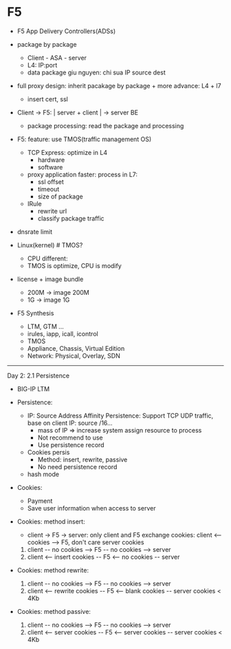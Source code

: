 # F5
- F5 App Delivery Controllers(ADSs)
- package by package
    - Client - ASA - server
    - L4: IP:port
    - data package giu nguyen: chi sua IP source dest
- full proxy design: inherit pacakage by package + more advance: L4 + l7
    - insert cert, ssl
- Client -> F5: | server + client | -> server BE
    - package processing: read the package and processing

- F5: feature: use TMOS(traffic management OS)
    - TCP Express: optimize in L4 
        - hardware
        - software
    - proxy application faster: process in L7:
        - ssl offset
        - timeout
        - size of package
    - IRule
        - rewrite url
        - classify package traffic

- dnsrate limit

- Linux(kernel) # TMOS?
    - CPU different:
    - TMOS is optimize, CPU is modify 

- license + image bundle
    - 200M -> image 200M
    - 1G -> image 1G

- F5 Synthesis
    - LTM, GTM ...
    - irules, iapp, icall, icontrol
    - TMOS
    - Appliance, Chassis, Virtual Edition
    - Network: Physical, Overlay, SDN

----------------------
Day 2:
2.1 Persistence
- BIG-IP LTM
- Persistence:
    - IP: Source Address  Affinity Persistence: Support TCP UDP traffic, base on client IP: source /16...
        + mass of IP => increase system assign resource to process
        + Not recommend to use
        + Use persistence record
    - Cookies persis
        + Method: insert, rewrite, passive
        + No need persistence record
    - hash mode

- Cookies: 
    + Payment 
    + Save user information when access to server

- Cookies: method insert:
    + client -> F5 -> server: only client and F5 exchange cookies: client <-- cookies --> F5, don't care server cookies
    1. client -- no cookies --> F5  -- no cookies --> server
    2. client <-- insert cookies -- F5  <-- no cookies -- server

- Cookies: method rewrite:
    1. client -- no cookies --> F5  -- no cookies --> server
    2. client <-- rewrite cookies -- F5  <-- blank cookies -- server
                    cookies < 4Kb

- Cookies: method passive:                   
    1. client -- no cookies --> F5  -- no cookies --> server
    2. client <-- server cookies -- F5  <-- server cookies -- server
                    cookies < 4Kb